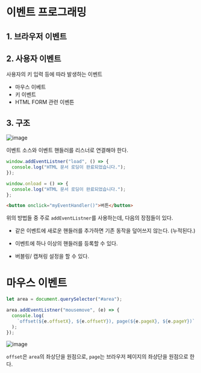 # 이벤트 프로그래밍

## 1. 브라우저 이벤트

## 2. 사용자 이벤트

사용자의 키 입력 등에 따라 발생하는 이벤트

- 마우스 이베트
- 키 이벤트
- HTML FORM 관련 이벤튼

## 3. 구조

![image](https://github.com/user-attachments/assets/12ba9108-0156-4301-a9ea-1b3063d4670c)

이벤트 소스와 이벤트 핸들러를 리스너로 연결해야 한다.

```js
window.addEventListner("load", () => {
  console.log("HTML 문서 로딩이 완료되었습니다.");
});
```

```js
window.onload = () => {
  console.log("HTML 문서 로딩이 완료되었습니다.");
};
```

```html
<button onclick="myEventHandler()">버튼</button>
```

위의 방법들 중 주로 `addEventListner`를 사용하는데, 다음의 장점들이 있다.

- 같은 이벤트에 새로운 핸들러를 추가하면 기존 동작을 덮어쓰지 않는다. (누적된다.)

- 이벤트에 하나 이상의 핸들러를 등록할 수 있다.

- 버블링/ 캡쳐링 설정을 할 수 있다.

# 마우스 이벤트

```js
let area = document.querySelector("#area");

area.addEventListner("mousemove", (e) => {
  console.log(
    `offset(${e.offsetX}, ${e.offsetY}), page(${e.pageX}, ${e.pageY})`
  );
});
```

![image](https://github.com/user-attachments/assets/4f6bab28-85ff-4e83-a8b2-25acdf66c715)

`offset`은 `area`의 좌상단을 원점으로, `page`는 브라우저 페이지의 좌상단을 원점으로 한다.
